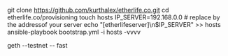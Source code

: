 git clone https://github.com/kurthalex/etherlife.co.git
cd etherlife.co/provisioning
touch hosts
IP_SERVER=192.168.0.0  # replace by the addressof your server
echo "[etherlifeserver]\n$IP_SERVER" >> hosts
ansible-playbook bootstrap.yml -i hosts -vvvv


geth --testnet -- fast 
